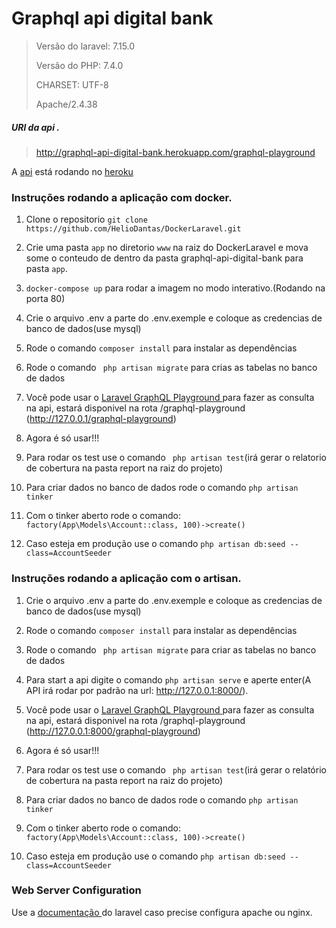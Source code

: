 

# Graphql api digital bank


> Versão do laravel: 7.15.0
>
> Versão do PHP: 7.4.0
>
> CHARSET: UTF-8
>
> Apache/2.4.38



##### URl da api .
>http://graphql-api-digital-bank.herokuapp.com/graphql-playground
>
A [api](http://graphql-api-digital-bank.herokuapp.com/graphql-playground) está rodando no [heroku](https://dashboard.heroku.com/)


### Instruções rodando a aplicação com docker.




1. Clone o repositorio `git clone https://github.com/HelioDantas/DockerLaravel.git`

1. Crie uma pasta `app` no diretorio `www` na raiz do DockerLaravel e mova some o conteudo de dentro da pasta graphql-api-digital-bank para  pasta `app`.

3. `docker-compose up` para rodar a imagem no modo interativo.(Rodando na porta 80)

4.  Crie o arquivo .env a parte do .env.exemple e coloque as credencias de banco de dados(use mysql)

5.  Rode o comando `composer install` para instalar as dependências

6.  Rode o comando ` php artisan migrate` para crias as tabelas no banco de dados

7.  Você pode usar o [Laravel GraphQL Playground ](https://github.com/mll-lab/laravel-graphql-playground) para fazer as consulta na api, estará disponivel na rota /graphql-playground (http://127.0.0.1/graphql-playground)

8.  Agora é só usar!!!

9.  Para rodar os test use o comando ` php artisan test`(irá gerar o relatorio de cobertura na pasta report na raiz do projeto)

10. Para criar dados no banco de dados rode o comando `php artisan tinker`

11. Com o tinker aberto rode o comando: `factory(App\Models\Account::class, 100)->create()`

12. Caso esteja em produção use o comando `php artisan db:seed --class=AccountSeeder`


### Instruções rodando a aplicação com o artisan.


1.  Crie o arquivo .env a parte do .env.exemple e coloque as credencias de banco de dados(use mysql)

2.  Rode o comando `composer install` para instalar as dependências

3.  Rode o comando ` php artisan migrate` para criar as tabelas no banco de dados

4.  Para start a api digite o comando `php artisan serve` e aperte enter(A API irá rodar por padrão na url: http://127.0.0.1:8000/).

5.  Você pode usar o [Laravel GraphQL Playground ](https://github.com/mll-lab/laravel-graphql-playground) para fazer as consulta na api, estará disponivel na rota /graphql-playground (http://127.0.0.1:8000/graphql-playground)

6.  Agora é só usar!!!

7.  Para rodar os test use o comando ` php artisan test`(irá gerar o relatório de cobertura na pasta report na raiz do projeto)

8. Para criar dados no banco de dados rode o comando `php artisan tinker`

9. Com o tinker aberto rode o comando: `factory(App\Models\Account::class, 100)->create()`

10. Caso esteja em produção use o comando `php artisan db:seed --class=AccountSeeder`

### Web Server Configuration

Use a [documentação ](https://laravel.com/docs/7.x/installation#web-server-configuration) do laravel caso precise configura apache ou nginx.


